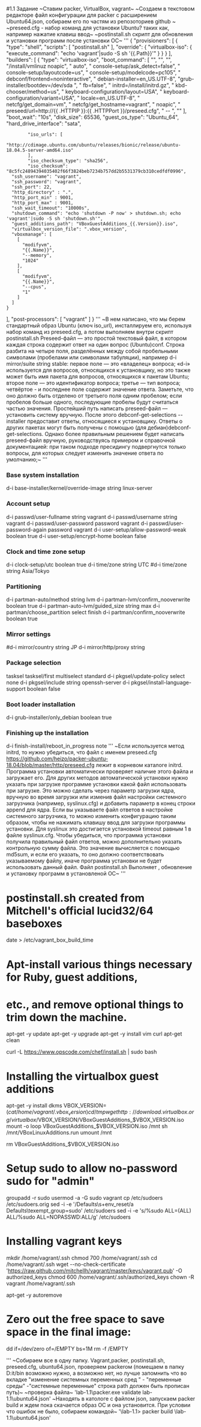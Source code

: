 #1.1 Задание
~Ставим packer, VirtualBox, vagrant~
~Создаем в текстовом редакторе файл конфигурации для packer с расширением Ubuntu64.json, собираем его по частям из репозоториев github ~
~preseed.cfg -  набор команд для установки Ubuntu? таких как, например нажатие клавиш ввод~
~postinstall.sh скрипт для  обновления и установки программ после установки ОС~
'''
{
  "provisioners": [
    {
      "type": "shell",
      "scripts": [
        "postinstall.sh"
      ],
      "override": {
        "virtualbox-iso": {
          "execute_command": "echo 'vagrant'|sudo -S sh '{{.Path}}'"
        }
      }
    }
  ],
  "builders": [
    {
      "type": "virtualbox-iso",
      "boot_command": [
        "<esc><wait>",
        "<esc><wait>",
        "<enter><wait>",
        "/install/vmlinuz noapic<wait>",
        " auto<wait>",
        " console-setup/ask_detect=false<wait>",
        " console-setup/layoutcode=us<wait>",
        " console-setup/modelcode=pc105<wait>",
        " debconf/frontend=noninteractive<wait>",
        " debian-installer=en_US.UTF-8<wait>",
		"grub-installer/bootdev=/dev/sda<wait> ",
        " fb=false<wait>",
        " initrd=/install/initrd.gz<wait>",
        " kbd-chooser/method=us<wait>",
        " keyboard-configuration/layout=USA<wait>",
        " keyboard-configuration/variant=USA<wait>",
        " locale=en_US.UTF-8<wait>",
        " netcfg/get_domain=vm<wait>",
        " netcfg/get_hostname=vagrant<wait>",
        " noapic<wait>",
        " preseed/url=http://{{ .HTTPIP }}:{{ .HTTPPort }}/preseed.cfg<wait>",
        " -- <wait>",
        "<enter><wait>"
      ],
      "boot_wait": "10s",
      "disk_size": 65536,
      "guest_os_type": "Ubuntu_64",
	  "hard_drive_interface": "sata",
      
            "iso_urls": [
            "http://cdimage.ubuntu.com/ubuntu/releases/bionic/release/ubuntu-18.04.5-server-amd64.iso"
            ],
            "iso_checksum_type": "sha256",
            "iso_checksum": "8c5fc24894394035402f66f3824beb7234b757dd2b5531379cb310cedfdf0996",
      "ssh_username": "vagrant",
      "ssh_password": "vagrant",
      "ssh_port": 22,
      "http_directory" : ".",
      "http_port_min" : 9001,
      "http_port_max" : 9001,
      "ssh_wait_timeout": "10000s",
      "shutdown_command": "echo 'shutdown -P now' > shutdown.sh; echo 'vagrant'|sudo -S sh 'shutdown.sh'",
      "guest_additions_path": "VBoxGuestAdditions_{{.Version}}.iso",
      "virtualbox_version_file": ".vbox_version",
      "vboxmanage": [
        [
          "modifyvm",
          "{{.Name}}",
          "--memory",
          "1024"
        ],
        [
          "modifyvm",
          "{{.Name}}",
          "--cpus",
          "1"
        ]
      ]
    }
  ],
  "post-processors": [
    "vagrant"
  ]
}
'''
~В нем написано, что мы берем стандартный образ Ubuntu (ключ iso_url), инсталлируем его, используя набор команд из preseed.cfg, а потом выполняем внутри скрипт postinstall.sh
Preseed-файл — это простой текстовый файл, в котором каждая строка содержит ответ на один вопрос (Ubuntu)conf. Строка разбита на четыре поля, разделённых между собой пробельными символами (пробелами или символами табуляции), например d-i mirror/suite string stable:
первое поле — это «владелец» вопроса; «d-i» используется для вопросов, относящихся к установщику, но это также может быть имя пакета для вопросов, относящихся к пакетам Ubuntu;
второе поле — это идентификатор вопроса;
третье — тип вопроса;
четвёртое -  и последнее поле содержит значение ответа. Заметьте, что оно должно быть отделено от третьего поля одним пробелом; если пробелов больше одного, последующие пробелы будут считаться частью значения.
Простейший путь написать preseed-файл — установить систему вручную. После этого debconf-get-selections --installer предоставит ответы, относящиеся к установщику. Ответы о других пакетах могут быть получены с помощью (для дебиан)debconf-get-selections. Однако более правильным решением будет написать preseed-файл вручную, руководствуясь примером и справочной документацией: при таком подходе пресидингу подвергнутся только вопросы, для которых следует изменить значение ответа по умолчанию;~
 '''
### Base system installation
d-i base-installer/kernel/override-image string linux-server

### Account setup
d-i passwd/user-fullname string vagrant
d-i passwd/username string vagrant
d-i passwd/user-password password vagrant
d-i passwd/user-password-again password vagrant
d-i user-setup/allow-password-weak boolean true
d-i user-setup/encrypt-home boolean false

### Clock and time zone setup
d-i clock-setup/utc boolean true
d-i time/zone string UTC
#d-i time/zone string Asia/Tokyo

### Partitioning
d-i partman-auto/method string lvm
d-i partman-lvm/confirm_nooverwrite boolean true
d-i partman-auto-lvm/guided_size string max
d-i partman/choose_partition select finish
d-i partman/confirm_nooverwrite boolean true

### Mirror settings
#d-i mirror/country string JP
d-i mirror/http/proxy string

### Package selection
tasksel tasksel/first multiselect standard
d-i pkgsel/update-policy select none
d-i pkgsel/include string openssh-server
d-i pkgsel/install-language-support boolean false

### Boot loader installation
d-i grub-installer/only_debian boolean true

### Finishing up the installation
d-i finish-install/reboot_in_progress note
'''
~Если используется метод initrd, то нужно убедиться, что файл с именем preseed.cfg https://github.com/heizo/packer-ubuntu-18.04/blob/master/http/preseed.cfg  лежит в корневом каталоге initrd. Программа установки автоматически проверяет наличие этого файла и загружает его.
Для других методов автоматической установки нужно указать при загрузке программе установки какой файл использовать при загрузке. Это можно сделать через параметр загрузки ядра, вручную во время загрузки или изменив файл настройки системного загрузчика (например, syslinux.cfg) и добавить параметр в конец строки append для ядра.
Если вы указываете файл ответов в настройке системного загрузчика, то можно изменить конфигурацию таким образом, чтобы не нажимать клавишу ввод для загрузки программы установки. Для syslinux это достигается установкой timeout равным 1 в файле syslinux.cfg.
Чтобы убедиться, что программа установки получила правильный файл ответов, можно дополнительно указать контрольную сумму файла. Это значение вычисляется с помощью md5sum, и если его указать, то оно должно соответствовать указываемому файлу, иначе программа установки не будет использовать данный файл.
Файл 
postinstall.sh Выполняет , обновление и установку программ в установленой ОС~
'''
# postinstall.sh created from Mitchell's official lucid32/64 baseboxes

date > /etc/vagrant_box_build_time


# Apt-install various things necessary for Ruby, guest additions,
# etc., and remove optional things to trim down the machine.
apt-get -y update
apt-get -y upgrade
apt-get -y install vim curl
apt-get clean

curl -L https://www.opscode.com/chef/install.sh | sudo bash

# Installing the virtualbox guest additions
apt-get -y install dkms
VBOX_VERSION=$(cat /home/vagrant/.vbox_version)
cd /tmp
wget http://download.virtualbox.org/virtualbox/$VBOX_VERSION/VBoxGuestAdditions_$VBOX_VERSION.iso
mount -o loop VBoxGuestAdditions_$VBOX_VERSION.iso /mnt
sh /mnt/VBoxLinuxAdditions.run
umount /mnt

rm VBoxGuestAdditions_$VBOX_VERSION.iso

# Setup sudo to allow no-password sudo for "admin"
groupadd -r sudo
usermod -a -G sudo vagrant
cp /etc/sudoers /etc/sudoers.orig
sed -i -e '/Defaults\s\+env_reset/a Defaults\texempt_group=sudo' /etc/sudoers
sed -i -e 's/%sudo ALL=(ALL) ALL/%sudo ALL=NOPASSWD:ALL/g' /etc/sudoers

# Installing vagrant keys
mkdir /home/vagrant/.ssh
chmod 700 /home/vagrant/.ssh
cd /home/vagrant/.ssh
wget --no-check-certificate 'https://raw.github.com/mitchellh/vagrant/master/keys/vagrant.pub' -O authorized_keys
chmod 600 /home/vagrant/.ssh/authorized_keys
chown -R vagrant /home/vagrant/.ssh


apt-get -y autoremove

# Zero out the free space to save space in the final image:
dd if=/dev/zero of=/EMPTY bs=1M
rm -f /EMPTY
 
'''
~Cобираем все в одну папку. Vagrant,packer, postinstall.sh, preseed.cfg, ubuntu64.json, 
проверяем packerом (помещаем в папку D:it/bin возможно нужно, а возможно нет, но лучше запомнить что во вкладке "изменение системных переменных сред " - "переменные среды"
-"системные переменные" строка path должен быть прописан путь)~
~проверка файла~
'lab-1.1\packer.exe validate lab-1.1\ubuntu64.json'
~Находять в катологе с файлом json, запускаем packer build и ждем пока скачается образ ОС и она установится. При условии что ошибок не было, собираем командой~
'\lab-1.1> packer build \lab-1.1\ubuntu64.json'
  
 



